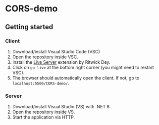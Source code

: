 # CORS-demo

## Getting started

### Client
1. Download/install Visual Studio Code (VSC)
2. Open the repository inside VSC.
3. Install the [Live Server](https://marketplace.visualstudio.com/items?itemName=ritwickdey.LiveServer&ssr=false#overview) extension by Ritwick Dey.
4. Click on `go live` at the bottom right corner (you might need to restart VSC).
5. The browser should automatically open the client. If not, go to `localhost:5500/CORS-demo/`.
   
### Server
1. Download/install Visual Studio (VS) with .NET 8
2. Open the repository inside VS.
3. Start the application via HTTP.
